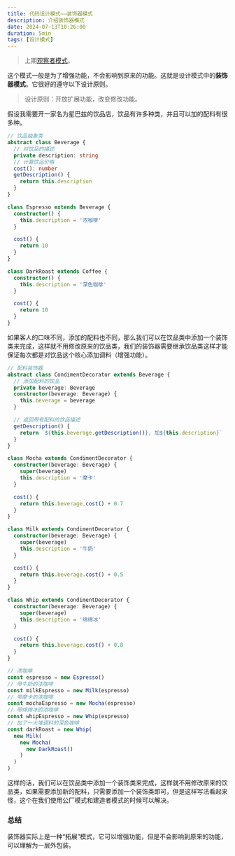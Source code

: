```yaml
---
title: 代码设计模式——装饰器模式
description: 介绍装饰器模式
date: 2024-07-13T10:26:00
duration: 5min
tags: [设计模式]
---
```


> 上期[观察者模式](/blog/design-pattern-observer)。

这个模式一般是为了增强功能，不会影响到原来的功能。这就是设计模式中的**装饰器模式**。它很好的遵守以下设计原则。

> 设计原则：开放扩展功能，改变修改功能。

假设我需要开一家名为星巴兹的饮品店，饮品有许多种类，并且可以加的配料有很多种。

```ts
// 饮品抽象类
abstract class Beverage {
  // 对饮品的描述
  private description: string
  // 计算饮品价格
  cost(): number
  getDescription() {
    return this.description
  }
}

class Espresso extends Beverage {
  constructor() {
    this.description = '浓咖啡'
  }

  cost() {
    return 10
  }
}

class DarkRoast extends Coffee {
  constructor() {
    this.description = '深色咖啡'
  }

  cost() {
    return 10
  }
}
```

如果客人的口味不同，添加的配料也不同，那么我们可以在饮品类中添加一个装饰类来完成，这样就不用修改原来的饮品类，我们的装饰器需要继承饮品类这样才能保证每次都是对饮品这个核心添加调料（增强功能）。

```ts
// 配料装饰器
abstract class CondimentDecorator extends Beverage {
  // 添加配料的饮品
  private beverage: Beverage
  constructor(beverage: Beverage) {
    this.beverage = beverage
  }

  // 返回带有配料的饮品描述
  getDescription() {
    return `${this.beverage.getDescription()}, 加${this.description}`
  }
}

class Mocha extends CondimentDecorator {
  constructor(beverage: Beverage) {
    super(beverage)
    this.description = '摩卡'
  }

  cost() {
    return this.beverage.cost() + 0.7
  }
}

class Milk extends CondimentDecorator {
  constructor(beverage: Beverage) {
    super(beverage)
    this.description = '牛奶'
  }

  cost() {
    return this.beverage.cost() + 0.5
  }
}

class Whip extends CondimentDecorator {
  constructor(beverage: Beverage) {
    super(beverage)
    this.description = '绵绵冰'
  }

  cost() {
    return this.beverage.cost() + 0.8
  }
}

// 浓咖啡
const espresso = new Espresso()
// 带牛奶的浓咖啡
const milkEspresso = new Milk(espresso)
// 带摩卡的浓咖啡
const mochaEspresso = new Mocha(espresso)
// 带绵绵冰的浓咖啡
const whipEspresso = new Whip(espresso)
// 加了一大堆调料的深色咖啡
const darkRoast = new Whip(
  new Milk(
    new Mocha(
      new DarkRoast()
    )
  )
)
```

这样的话，我们可以在饮品类中添加一个装饰类来完成，这样就不用修改原来的饮品类，如果需要添加新的配料，只需要添加一个装饰类即可，但是这样写法看起来怪，这个在我们使用公厂模式和建造者模式的时候可以解决。

### 总结

装饰器实际上是一种“拓展”模式，它可以增强功能，但是不会影响到原来的功能，可以理解为一层外包装。
